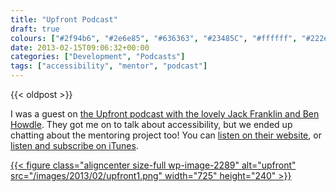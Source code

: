 ```yaml
---
title: "Upfront Podcast"
draft: true
colours: ["#2f94b6", "#2e6e85", "#636363", "#23485C", "#ffffff", "#222e34", "#ffffff"]
date: 2013-02-15T09:06:32+00:00
categories: ["Development", "Podcasts"]
tags: ["accessibility", "mentor", "podcast"]
---
```


{{< oldpost >}}

I was a guest on [the Upfront podcast with the lovely Jack Franklin and Ben Howdle](http://upfrontpodcast.com/2013/02/15/episode4.html). They got me on to talk about accessibility, but we ended up chatting about the mentoring project too! You can [listen on their website](http://upfrontpodcast.com/2013/02/15/episode4.html), or [listen and subscribe on iTunes](https://itunes.apple.com/gb/podcast/upfront-podcast/id598389212?mt=2).

[{{< figure class="aligncenter size-full wp-image-2289" alt="upfront" src="/images/2013/02/upfront1.png" width="725" height="240" >}}](/images/2013/02/upfront1.png)

	